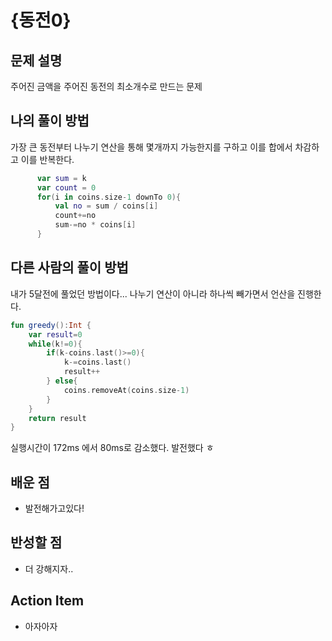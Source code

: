 # {동전0}

## 문제 설명
주어진 금액을 주어진 동전의 최소개수로 만드는 문제

## 나의 풀이 방법
가장 큰 동전부터 나누기 연산을 통해 몇개까지 가능한지를 구하고 이를 합에서 차감하고 이를 반복한다.

```kotlin
      var sum = k
      var count = 0
      for(i in coins.size-1 downTo 0){
          val no = sum / coins[i]
          count+=no
          sum-=no * coins[i]
      }
```

## 다른 사람의 풀이 방법
내가 5달전에 풀었던 방법이다...
나누기 연산이 아니라 하나씩 빼가면서 언산을 진행한다.

```kotlin
fun greedy():Int {
    var result=0
    while(k!=0){
        if(k-coins.last()>=0){
            k-=coins.last()
            result++
        } else{
            coins.removeAt(coins.size-1)
        }
    }
    return result
}
```
실행시간이 172ms 에서 80ms로 감소했다. 발전했다 ㅎ

## 배운 점
- 발전해가고있다!

## 반성할 점
- 더 강해지자..

## Action Item
- 아자아자